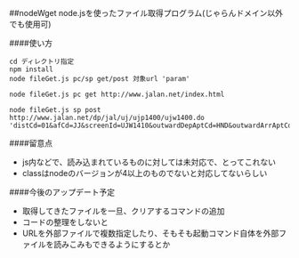 ##nodeWget
node.jsを使ったファイル取得プログラム(じゃらんドメイン以外でも使用可)

####使い方

	cd ディレクトリ指定
	npm install
	node fileGet.js pc/sp get/post 対象url 'param'

	node fileGet.js pc get http://www.jalan.net/index.html

	node fileGet.js sp post http://www.jalan.net/dp/jal/uj/ujp1400/ujw1400.do 'distCd=01&afCd=JJ&screenId=UJW1410&outwardDepAptCd=HND&outwardArrAptCd=SPK&outwardBoardYear=2016&outwardBoardMonth=2&outwardBoardDay=19&homewardDepAptCd=SPK&homewardArrAptCd=HND&homewardBoardYear=2016&homewardBoardMonth=2&homewardBoardDay=20&stayCount=1&roomCount=1&adultNum=2&kenCd=010000&lrgCd=010200'

####留意点

 - js内などで、読み込まれているものに対しては未対応で、とってこれない
 - classはnodeのバージョンが4以上のものでないと対応してないらしい

####今後のアップデート予定

 - 取得してきたファイルを一旦、クリアするコマンドの追加
 - コードの整理をしないと
 - URLを外部ファイルで複数指定したり、そもそも起動コマンド自体を外部ファイルを読みこみもできるようにするとか